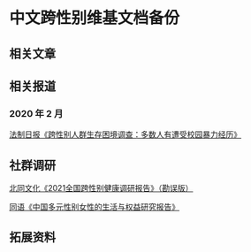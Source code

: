 # 中文跨性别维基文档备份

## 相关文章

## 相关报道

### 2020 年 2 月

[法制日报《跨性别人群生存困境调查：多数人有遭受校园暴力经历》](/docs/static/coverage/20200222法制日报《跨性别人群生存困境调查：多数人有遭受校园暴力经历》.html)

## 社群调研

[北同文化《2021全国跨性别健康调研报告》（勘误版）](/docs/static/PDF/北同文化《2021全国跨性别健康调研报告》（勘误版）.pdf)

[同语《中国多元性别女性的生活与权益研究报告》](/docs/static/PDF/同语《中国多元性别女性的生活与权益研究报告》.pdf)

## 拓展资料
